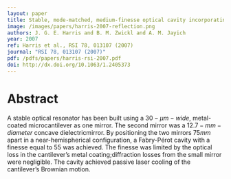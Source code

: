 ```yaml
---
layout: paper
title: Stable, mode-matched, medium-finesse optical cavity incorporating a microcantilever mirror\*:\* Optical characterization and laser cooling
image: /images/papers/harris-2007-reflection.png
authors: J. G. E. Harris and B. M. Zwickl and A. M. Jayich
year: 2007
ref: Harris et al., RSI 78, 013107 (2007)
journal: "RSI 78, 013107 (2007)"
pdf: /pdfs/papers/harris-rsi-2007.pdf
doi: http://dx.doi.org/10.1063/1.2405373
---
```


# Abstract

A stable optical resonator has been built using a $30-μm-wide$, metal-coated microcantilever as one mirror. The second mirror was a $12.7-mm-diameter$ concave dielectricmirror. By positioning the two mirrors $75mm$ apart in a near-hemispherical configuration, a Fabry-Pérot cavity with a finesse equal to 55 was achieved. The finesse was limited by the optical loss in the cantilever’s metal coating;diffraction losses from the small mirror were negligible. The cavity achieved passive laser cooling of the cantilever’s Brownian motion.

